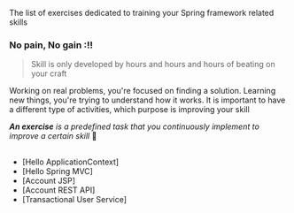 The list of exercises dedicated to training your Spring framework related skills

### No pain, No gain :!!

> Skill is only developed by hours and hours and hours of beating on your craft

Working on real problems, you're focused on finding a solution. Learning new things, you're trying to understand how it works.
It is important to have a different type of activities, which purpose is improving your skill 

***An exercise** is a predefined task that you continuously implement to improve a certain skill* :muscle:
##
* [Hello ApplicationContext]
* [Hello Spring MVC]
* [Account JSP]
* [Account REST API]
* [Transactional User Service]
